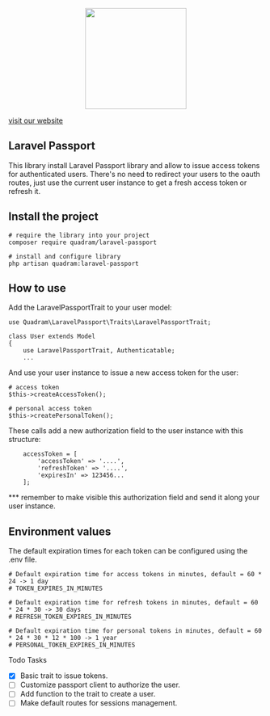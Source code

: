 <p align="center"><img src="https://www.quadram.mobi/img/quadram-desarrollo-aplicaciones-moviles-android-iphone-2.png" width="200"></p>

[visit our website](https://www.quadram.mobi/)

## Laravel Passport

This library install Laravel Passport library and allow to issue access tokens for authenticated users. There's no need to redirect your users to the oauth routes, just use the current user instance to get a fresh access token or refresh it.

## Install the project

    # require the library into your project
    composer require quadram/laravel-passport
    
    # install and configure library
    php artisan quadram:laravel-passport
    
## How to use

Add the LaravelPassportTrait to your user model:
    
    use Quadram\LaravelPassport\Traits\LaravelPassportTrait;
    
    class User extends Model
    {
        use LaravelPassportTrait, Authenticatable;
        ...
    
And use your user instance to issue a new access token for the user:

    # access token
    $this->createAccessToken();

    # personal access token
    $this->createPersonalToken();
    

These calls add a new authorization field to the user instance with this structure:
    
        accessToken = [
            'accessToken' => '....',
            'refreshToken' => '....',
            'expiresIn' => 123456...
        ];
    
*** remember to make visible this authorization field and send it along your user instance. 
    
## Environment values

The default expiration times for each token can be configured using the .env file.

    # Default expiration time for access tokens in minutes, default = 60 * 24 -> 1 day
    # TOKEN_EXPIRES_IN_MINUTES
    
    # Default expiration time for refresh tokens in minutes, default = 60 * 24 * 30 -> 30 days
    # REFRESH_TOKEN_EXPIRES_IN_MINUTES
    
    # Default expiration time for personal tokens in minutes, default = 60 * 24 * 30 * 12 * 100 -> 1 year
    # PERSONAL_TOKEN_EXPIRES_IN_MINUTES
    
Todo Tasks

- [x] Basic trait to issue tokens.
- [ ] Customize passport client to authorize the user.
- [ ] Add function to the trait to create a user.
- [ ] Make default routes for sessions management.
